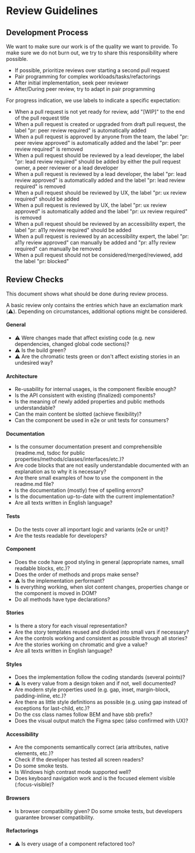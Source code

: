 # Review Guidelines

## Development Process

We want to make sure our work is of the quality we want to provide. To make sure we do not burn out, we try to share this
responsibility where possible.

- If possible, prioritize reviews over starting a second pull request
- Pair programming for complex workloads/tasks/refactorings
- After initial implementation, seek peer reviewer
- After/During peer review, try to adapt in pair programming

For progress indication, we use labels to indicate a specific expectation:

- When a pull request is not yet ready for review, add "[WIP]" to the end of the pull request title
- When a pull request is created or upgraded from draft pull request, the label "pr: peer review required" is automatically added
- When a pull request is approved by anyone from the team, the label "pr: peer review approved" is automatically added and the label "pr: peer review required" is removed
- When a pull request should be reviewed by a lead developer, the label "pr: lead review required" should be added by either the pull request owner, a peer reviewer or a lead developer
- When a pull request is reviewed by a lead developer, the label "pr: lead review approved" is automatically added and the label "pr: lead review required" is removed
- When a pull request should be reviewed by UX, the label "pr: ux review required" should be added
- When a pull request is reviewed by UX, the label "pr: ux review approved" is automatically added and the label "pr: ux review required" is removed
- When a pull request should be reviewed by an accessibility expert, the label "pr: a11y review required" should be added
- When a pull request is reviewed by an accessibility expert, the label "pr: a11y review approved" can manually be added and "pr: a11y review required" can manually be removed
- When a pull request should not be considered/merged/reviewed, add the label "pr: blocked"

## Review Checks

This document shows what should be done during review process.

A basic review only contains the entries which have an exclamation mark (⚠️).
Depending on circumstances, additional options might be considered.

#### General

- ⚠️ Were changes made that affect existing code (e.g. new dependencies, changed global code sections)?
- ⚠️ Is the build green?
- ⚠️ Are the chromatic tests green or don't affect existing stories in an undesired way?

#### Architecture

- Re-usability for internal usages, is the component flexible enough?
- Is the API consistent with existing (finalized) components?
- Is the meaning of newly added properties and public methods understandable?
- Can the main content be slotted (achieve flexibility)?
- Can the component be used in e2e or unit tests for consumers?

#### Documentation

- Is the consumer documentation present and comprehensible
  (readme.md, tsdoc for public properties/methods/classes/interfaces/etc.)?
- Are code blocks that are not easily understandable documented with an explanation as to why it is
  necessary?
- Are there small examples of how to use the component in the readme.md file?
- Is the documentation (mostly) free of spelling errors?
- Is the documentation up-to-date with the current implementation?
- Are all texts written in English language?

#### Tests

- Do the tests cover all important logic and variants (e2e or unit)?
- Are the tests readable for developers?

#### Component

- Does the code have good styling in general (appropriate names, small readable blocks, etc.)?
- Does the order of methods and props make sense?
- ⚠️ Is the implementation performant?
- Is everything working, when slot content changes, properties change or the component is moved in
  DOM?
- Do all methods have type declarations?

#### Stories

- Is there a story for each visual representation?
- Are the story templates reused and divided into small vars if necessary?
- Are the controls working and consistent as possible through all stories?
- Are the stories working on chromatic and give a value?
- Are all texts written in English language?

#### Styles

- Does the implementation follow the coding standards (several points)?
- ⚠️ Is every value from a design token and if not, well documented?
- Are modern style properties used (e.g. gap, inset, margin-block, padding-inline, etc.)?
- Are there as little style definitions as possible (e.g. using gap instead of exceptions for last-child, etc.)?
- Do the css class names follow BEM and have sbb prefix?
- Does the visual output match the Figma spec (also confirmed with UX)?

#### Accessibility

- Are the components semantically correct (aria attributes, native elements, etc.)?
- Check if the developer has tested all screen readers?
- Do some smoke tests.
- Is Windows high contrast mode supported well?
- Does keyboard navigation work and is the focused element visible (:focus-visible)?

#### Browsers

- Is browser compatibility given? Do some smoke tests, but developers guarantee browser compatibility.

#### Refactorings

- ⚠️ Is every usage of a component refactored too?
